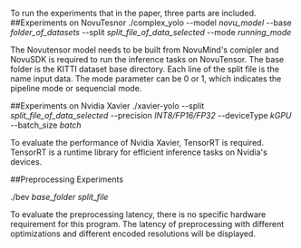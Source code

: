 To run the experiments that in the paper, three parts are included. 
##Experiments on NovuTesnor
./complex_yolo --model *novu_model* --base *folder_of_datasets* --split *split_file_of_data_selected* --mode *running_mode*

The Novutensor model needs to be built from NovuMind's comipler and NovuSDK is required to run the inference tasks on NovuTensor. The base folder is the KITTI dataset base directory. Each line of the split file is the name input data. The mode parameter can be 0 or 1, which indicates the pipeline mode or sequencial mode.

##Experiments on Nvidia Xavier
./xavier-yolo --split *split_file_of_data_selected* --precision *INT8/FP16/FP32* --deviceType *kGPU* --batch_size *batch* 

To evaluate the performance of Nvidia Xavier, TensorRT is required. TensorRT is a runtime library for efficient inference tasks on Nvidia's devices. 

##Preprocessing Experiments

./bev *base_folder* *split_file*

To evaluate the preprocessing latency, there is no specific hardware requirement for this program. The latency of preprocessing with different optimizations and different encoded resolutions will be displayed.